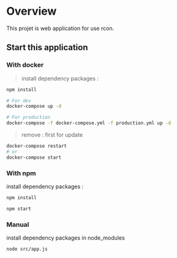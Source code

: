 # Overview

This projet is web application for use rcon.

## Start this application

### With docker

> install dependency packages :

```bash
npm install
```

```bash
# For dev
docker-compose up -d

# For production
docker-compose -f docker-compose.yml -f production.yml up -d
```

> remove : first for update

```bash
docker-compose restart
# or
docker-compose start
```

### With npm

install dependency packages :

```bash
npm install
```

```bash
npm start
```

### Manual

install dependency packages in node_modules

```bash
node src/app.js
```
